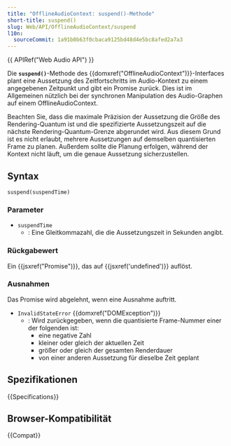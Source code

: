 ```yaml
---
title: "OfflineAudioContext: suspend()-Methode"
short-title: suspend()
slug: Web/API/OfflineAudioContext/suspend
l10n:
  sourceCommit: 1a91b0b63f0cbaca9125bd48d4e5bc8afed2a7a3
---
```


{{ APIRef("Web Audio API") }}

Die **`suspend()`**-Methode des {{domxref("OfflineAudioContext")}}-Interfaces plant eine Aussetzung des Zeitfortschritts im Audio-Kontext zu einem angegebenen Zeitpunkt und gibt ein Promise zurück. Dies ist im Allgemeinen nützlich bei der synchronen Manipulation des Audio-Graphen auf einem OfflineAudioContext.

Beachten Sie, dass die maximale Präzision der Aussetzung die Größe des Rendering-Quantum ist und die spezifizierte Aussetzungszeit auf die nächste Rendering-Quantum-Grenze abgerundet wird. Aus diesem Grund ist es nicht erlaubt, mehrere Aussetzungen auf demselben quantisierten Frame zu planen. Außerdem sollte die Planung erfolgen, während der Kontext nicht läuft, um die genaue Aussetzung sicherzustellen.

## Syntax

```js-nolint
suspend(suspendTime)
```

### Parameter

- `suspendTime`
  - : Eine Gleitkommazahl, die die Aussetzungszeit in Sekunden angibt.

### Rückgabewert

Ein {{jsxref("Promise")}}, das auf {{jsxref('undefined')}} auflöst.

### Ausnahmen

Das Promise wird abgelehnt, wenn eine Ausnahme auftritt.

- `InvalidStateError` {{domxref("DOMException")}}
  - : Wird zurückgegeben, wenn die quantisierte Frame-Nummer einer der folgenden ist:
    - eine negative Zahl
    - kleiner oder gleich der aktuellen Zeit
    - größer oder gleich der gesamten Renderdauer
    - von einer anderen Aussetzung für dieselbe Zeit geplant

## Spezifikationen

{{Specifications}}

## Browser-Kompatibilität

{{Compat}}
